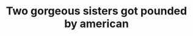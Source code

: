 ---
layout: post
title: Two gorgeous sisters got pounded by american
duration: '25:03'
view: 282
rate: 2
video: 'www.mofosex.com/embed?videoid=426684'
category: 
 - amateur
 - beautiful
 - pinay-interracial
 - pinay
 - pov
 - student
 - threesome
tags: 
 - blowjob
 - chinita
 - doggystyle
 - flawless
 - fucked
 - gorgeous
 - hotel
 - jackpot
 - karga
 - kumpare
 - masterbate
 - mokong
 - nene
 - ontop
 - pinay-sex
 - sucked
priority: 0.9
changefreq: daily
---